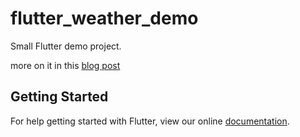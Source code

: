 # flutter_weather_demo

Small Flutter demo project.

more on it in this [blog post](https://www.burkharts.net/apps/blog/flutter-the--kid-on-the-block/)

## Getting Started

For help getting started with Flutter, view our online
[documentation](https://flutter.io/).
